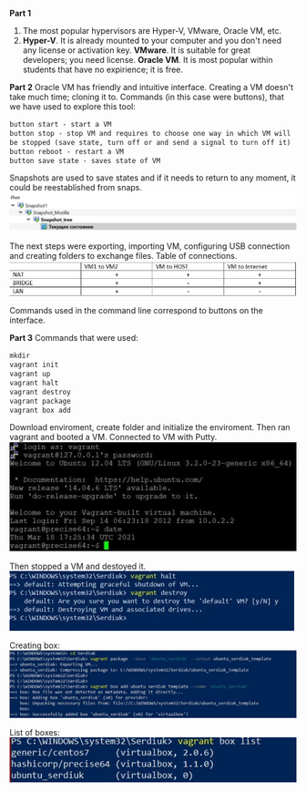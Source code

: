 **Part 1**
1. The most popular hypervisors are Hyper-V, VMware, Oracle VM, etc.
2. **Hyper-V**. It is already mounted to your computer and you don't need any license or activation key.
**VMware**. It is suitable for great developers; you need license.
**Oracle VM**. It is most popular within students that have no expirience; it is free.

**Part 2**
Oracle VM has friendly and intuitive interface. Creating a VM doesn't take much time; cloning it to.
Commands (in this case were buttons), that we have used to explore this tool:
```
button start - start a VM
button stop - stop VM and requires to choose one way in which VM will be stopped (save state, turn off or and send a signal to turn off it)
button reboot - restart a VM
button save state - saves state of VM
```
Snapshots are used to save states and if it needs to return to any moment, it could be reestablished from snaps.
<img
src="https://github.com/sofiiasss/DevOps_online_Kharkiv_2021Q2/blob/master/m2/task_2.1/images/snap.jpg" />

The next steps were exporting, importing VM, configuring USB connection and creating folders to exchange files.
Table of connections.
<img
src="https://github.com/sofiiasss/DevOps_online_Kharkiv_2021Q2/blob/master/m2/task_2.1/images/table.jpg" />

Сommands used in the command line correspond to buttons on the interface.

**Part 3**
Commands that were used:
```
mkdir 
vagrant init
vagrant up
vagrant halt
vagrant destroy
vagrant package
vagrant box add
```
Download enviroment, create folder and initialize the enviroment.
Then ran vagrant and booted a VM.
Connected to VM with Putty.
<img src="https://github.com/sofiiasss/DevOps_online_Kharkiv_2021Q2/blob/master/m2/task_2.1/images/date.jpg" />

Then stopped a VM and destoyed it.
<img
src="https://github.com/sofiiasss/DevOps_online_Kharkiv_2021Q2/blob/master/m2/task_2.1/images/destroy.jpg" />

Creating box:
<img
src="https://github.com/sofiiasss/DevOps_online_Kharkiv_2021Q2/blob/master/m2/task_2.1/images/box.jpg" />

List of boxes:
<img
src="https://github.com/sofiiasss/DevOps_online_Kharkiv_2021Q2/blob/master/m2/task_2.1/images/box2.jpg" />
